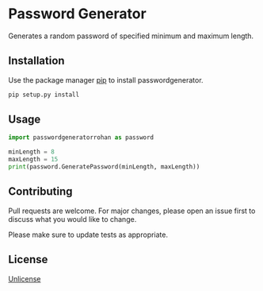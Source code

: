 # Password Generator

Generates a random password of specified minimum and maximum length.

## Installation

Use the package manager [pip](https://pip.pypa.io/en/stable/) to install passwordgenerator.

```bash
pip setup.py install
```

## Usage

```python
import passwordgeneratorrohan as password

minLength = 8
maxLength = 15
print(password.GeneratePassword(minLength, maxLength))
```

## Contributing

Pull requests are welcome. For major changes, please open an issue first
to discuss what you would like to change.

Please make sure to update tests as appropriate.

## License

[Unlicense](https://choosealicense.com/licenses/unlicense/)
